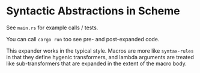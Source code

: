 # Syntactic Abstractions in Scheme

See `main.rs` for example calls / tests.

You can call `cargo run` too see pre- and post-expanded code.

This expander works in the typical style. Macros are more like
`syntax-rules` in that they define hygenic transformers, and
lambda arguments are treated like sub-transformers that are
expanded in the extent of the macro body.